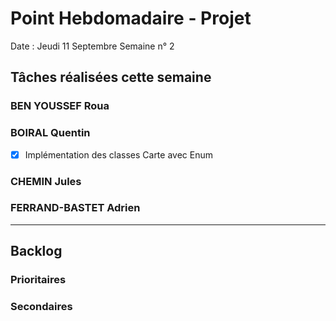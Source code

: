 # Point Hebdomadaire - Projet

Date : Jeudi 11 Septembre
Semaine n° 2

## Tâches réalisées cette semaine

### BEN YOUSSEF Roua

### BOIRAL Quentin
- [X] Implémentation des classes Carte avec Enum
### CHEMIN Jules

### FERRAND-BASTET Adrien

---

## Backlog

### Prioritaires

### Secondaires